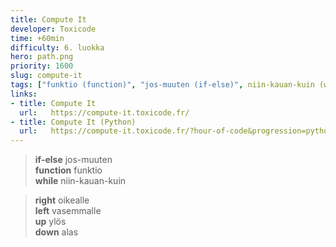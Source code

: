 ```yaml
---
title: Compute It
developer: Toxicode
time: +60min
difficulty: 6. luokka
hero: path.png
priority: 1600
slug: compute-it
tags: ["funktio (function)", "jos-muuten (if-else)", niin-kauan-kuin (while)]
links:
- title: Compute It
  url:   https://compute-it.toxicode.fr/
- title: Compute It (Python)
  url:   https://compute-it.toxicode.fr/?hour-of-code&progression=python
---
```


> **if-else** jos-muuten \
> **function** funktio \
> **while** niin-kauan-kuin

> **right** oikealle \
> **left** vasemmalle \
> **up** ylös \
> **down** alas

